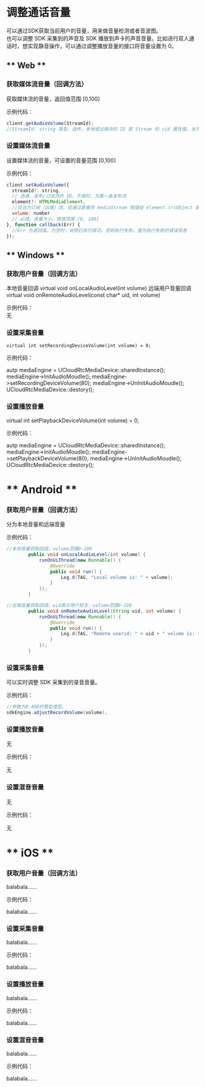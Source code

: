 # 调整通话音量


可以通过SDK获取当前用户的音量，用来做音量检测或者音波图。    
也可以调整 SDK 采集到的声音及 SDK 播放到声卡的声音音量。比如进行双人通话时，想实现静音操作，可以通过调整播放音量的接口将音量设置为 0。    

<!-- tabs:start -->


## ** Web **


### 获取媒体流音量（回调方法）

获取媒体流的音量，返回值范围 [0,100] 
  
示例代码：    
```js
client.getAudioVolume(StreamId);
//StreamId: string 类型，选传，本地或远端流的 ID 即 Stream 的 sid 属性值。当不传时，默认获取第一条本地流的音量大小
```


### 设置媒体流音量

设置媒体流的音量，可设置的音量范围 [0,100] 
  
示例代码：    
```js
client.setAudioVolume({
  streamId?: string,   
  // 选填，发布/订阅流的 ID，不填时，为第一条发布流
  element?: HTMLMediaElement, 
  //仅当为订阅（远端）流，且通过直接将 mediaStream 赋值给 element.srcObject 属性进行播放时必填该 element。若为发布（本地）流，或通过 play 方法进行播放的订阅（远端）流时，不需要填写。
  volume: number 
  // 必填，音量大小，取值范围 [0, 100]
}, function callback(Err) {
  //Err 为返回值，为空时，说明已执行成功，否则执行失败，值为执行失败的错误信息
});
```


## ** Windows **

### 获取用户音量（回调方法）
本地音量回调
virtual void onLocalAudioLevel(int volume) 
远端用户音量回调 
virtual void onRemoteAudioLevel(const char* uid, int volume) 

示例代码：    
无
	
### 设置采集音量
	virtual int setRecordingDeviceVolume(int volume) = 0;
  
示例代码：    

autp mediaEngine = UCloudRtcMediaDevice::sharedInstance();
mediaEngine->InitAudioMoudle();
mediaEngine->setRecordingDeviceVolume(80);
mediaEngine->UnInitAudioMoudle();
UCloudRtcMediaDevice::destory();
### 设置播放音量

virtual int setPlaybackDeviceVolume(int volume) = 0;
  
示例代码：    

autp mediaEngine = UCloudRtcMediaDevice::sharedInstance();
mediaEngine->InitAudioMoudle();
mediaEngine->setPlaybackDeviceVolume(80);
mediaEngine->UnInitAudioMoudle();
UCloudRtcMediaDevice::destory();




# ** Android **

### 获取用户音量（回调方法）

分为本地音量和远端音量
  
示例代码：    

```java
//本地音量获取回调，volume范围0-100
        public void onLocalAudioLevel(int volume) {
            runOnUiThread(new Runnable() {
                @Override
                public void run() {
                    Log.d(TAG, "Local volume is: " + volume);
                }
            });
        }

//远端音量获取回调，uid表示用户标志，volume范围0-100
        public void onRemoteAudioLevel(String uid, int volume) {
            runOnUiThread(new Runnable() {
                @Override
                public void run() {
                    Log.d(TAG, "Remote userid: " + uid + " volume is: " + volume);
                }
            });
        }
```  

### 设置采集音量

可以实时调整 SDK 采集到的录音音量。
  
示例代码：    

```java
//参数为0-400的整型类型。
sdkEngine.adjustRecordVolume(volume); 
```

### 设置播放音量

无 
  
示例代码：    

无  

### 设置混音音量

无 
  
示例代码：    

无  


# ** iOS **

### 获取用户音量（回调方法）

balabala……  
  
示例代码：    

balabala……   

### 设置采集音量

balabala……  
  
示例代码：    

balabala……   

### 设置播放音量

balabala……  
  
示例代码：    

balabala……   

### 设置混音音量

balabala……  
  
示例代码：    

balabala……   


<!-- tabs:end -->

